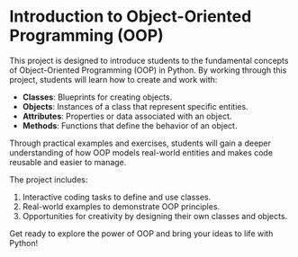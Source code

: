 # Introduction to Object-Oriented Programming (OOP)

This project is designed to introduce students to the fundamental concepts of Object-Oriented Programming (OOP) in Python. By working through this project, students will learn how to create and work with:

- **Classes**: Blueprints for creating objects.
- **Objects**: Instances of a class that represent specific entities.
- **Attributes**: Properties or data associated with an object.
- **Methods**: Functions that define the behavior of an object.

Through practical examples and exercises, students will gain a deeper understanding of how OOP models real-world entities and makes code reusable and easier to manage.

The project includes:

1. Interactive coding tasks to define and use classes.
2. Real-world examples to demonstrate OOP principles.
3. Opportunities for creativity by designing their own classes and objects.

Get ready to explore the power of OOP and bring your ideas to life with Python!
